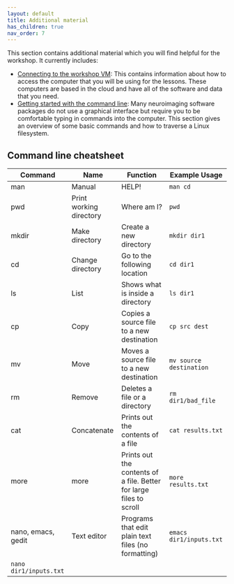 ```yaml
---
layout: default
title: Additional material
has_children: true
nav_order: 7
---
```


This section contains additional material which you will find helpful for the workshop. It currently includes:
* [Connecting to the workshop VM](./connecting.md): This contains information about how to access the computer that you will be using for the lessons. These computers are based in the cloud and have all of the software and data that you need. 
* [Getting started with the command line](./command-line.md): Many neuroimaging software packages do not use a graphical interface but require you to be comfortable typing in commands into the computer. This section gives an overview of some basic commands and how to traverse a Linux filesystem.

## Command line cheatsheet

| Command | Name | Function | Example Usage | 
| --- | --- | --- | --- |
| man | Manual | HELP! | `man cd` |
| pwd | Print working directory | Where am I? | `pwd` |
| mkdir | Make directory | Create a new directory | `mkdir dir1` |
| cd | Change directory | Go to the following location | `cd dir1` |
| ls | List | Shows what is inside a directory | `ls dir1` |
| cp | Copy | Copies a source file to a new destination | `cp src dest` |
| mv | Move | Moves a source file to a new destination | `mv source destination` |
| rm | Remove | Deletes a file or a directory | `rm dir1/bad_file` |
| cat | Concatenate | Prints out the contents of a file | `cat results.txt` |
| more | more | Prints out the contents of a file. Better for large files to scroll | `more results.txt` |
| nano, emacs, gedit | Text editor | Programs that edit plain text files (no formatting) | `emacs dir1/inputs.txt`
`nano dir1/inputs.txt` |



